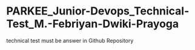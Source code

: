 # PARKEE_Junior-Devops_Technical-Test_M.-Febriyan-Dwiki-Prayoga
technical test must be answer in Github Repository
